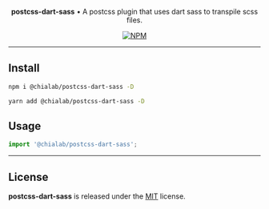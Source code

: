 <p align="center">
    <strong>postcss-dart-sass</strong> • A postcss plugin that uses dart sass to transpile scss files.
</p>

<p align="center">
    <a href="https://www.npmjs.com/package/@chialab/postcss-dart-sass"><img alt="NPM" src="https://img.shields.io/npm/v/@chialab/postcss-dart-sass.svg?style=flat-square"></a>
</p>

---

## Install

```sh
npm i @chialab/postcss-dart-sass -D
```

```sh
yarn add @chialab/postcss-dart-sass -D
```

## Usage

```js
import '@chialab/postcss-dart-sass';
```

---

## License

**postcss-dart-sass** is released under the [MIT](https://github.com/chialab/rna/blob/main/packages/postcss-dart-sass/LICENSE) license.
